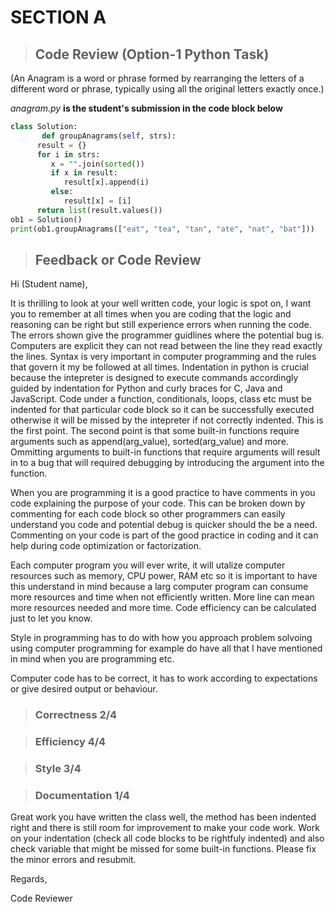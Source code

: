  <!-- Headings -->
 # SECTION A
> ## Code Review (Option-1 Python Task)



(An Anagram is a word or phrase formed by rearranging the letters of a different word or phrase, typically using all the original letters exactly once.) 

_anagram.py_ **is the student's submission in the code block below**

```python
class Solution:
       def groupAnagrams(self, strs):
      result = {}
      for i in strs:
         x = "".join(sorted())
         if x in result:
            result[x].append(i)
         else:
            result[x] = [i]
      return list(result.values())
ob1 = Solution()
print(ob1.groupAnagrams(["eat", "tea", "tan", "ate", "nat", "bat"]))
```

>## Feedback or Code Review

Hi (Student name), 

It is thrilling to look at your well written code, your logic is spot on, I want you to remember at all times when you are coding that the logic and reasoning can be right but still experience errors when running the code. The errors shown give the programmer guidlines where the potential bug is. Computers are explicit they can not read between the line they read exactly the lines. Syntax is very important in computer programming and the rules that govern it my be followed at all times. Indentation in python is crucial because the intepreter is designed to execute commands accordingly guided by indentation for Python and curly braces for C, Java and JavaScript. Code under a function, conditionals, loops, class etc must be indented for that particular code block so it can be successfully executed otherwise it will be missed by the intepreter if not correctly indented. This is the first point. The second point is that some built-in functions require arguments such as append(arg_value), sorted(arg_value) and more. Ommitting arguments to built-in functions that require arguments will result in to a bug that will required debugging by introducing the argument into the function.

When you are programming it is a good practice to have comments in you code explaining the purpose of your code. This can be broken down by commenting for each code block so other programmers can easily understand you code and potential debug is quicker should the be a need. Commenting on your code is part of the good practice in coding and it can help during code optimization or factorization.

Each computer program you will ever write, it will utalize computer resources such as memory, CPU power, RAM etc so it is important to have this understand in mind because a larg computer program can consume more resources and time when not efficiently written. More line can mean more resources needed and more time. Code efficiency can be calculated just to let you know.

Style in programming has to do with how you approach problem solvoing using computer programming for example do have all that I have mentioned in mind when you are programming etc. 

Computer code has to be correct, it has to work according to expectations or give desired output or behaviour.


> ### Correctness 2/4

> ### Efficiency 4/4

> ### Style 3/4

> ### Documentation 1/4


Great work you have written the class well, the method has been indented right and there is still room for improvement to make your code work. Work on your indentation (check all code blocks to be rightfuly indented) and also check variable that might be missed for some built-in functions. Please fix the minor errors and resubmit.

Regards,

Code Reviewer